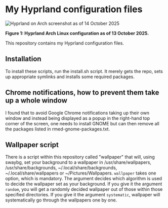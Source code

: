 # My Hyprland configuration files
![Hyprland on Arch screenshot as of 14 October 2025](https://fusion809.github.io/images/Hyprland/Hyprland_2025-10-14.png)

**Figure 1: Hyprland Arch Linux configuration as of 13 October 2025.**

This repository contains my Hyprland configuration files. 

## Installation
To install these scripts, run the install.sh script. It merely gets the repo, sets up appropriate symlinks and installs some required packages. 

## Chrome notifications, how to prevent them take up a whole window
I found that to avoid Google Chrome notifications taking up their own window and instead being displayed as a popup in the right-hand top corner of the screen, one needs to install GNOME but can then remove all the packages listed in rmed-gnome-packages.txt.

## Wallpaper script
There is a script within this repository called "wallpaper" that will, using swaybg, set your background to a wallpaper in /usr/share/wallpapers, /usr/share/backgrounds, ~/.local/share/backgrounds, ~/.local/share/wallpapers or ~/Pictures/Wallpapers. `wallpaper` takes one option, which is mandatory. The argument decides which algorithm is used to decide the wallpaper set as your background. If you give it the argument `random`, you will get a randomly decided wallpaper out of those within those specified directories. If you give it the argument `systematic`, wallpaper will systematically go through the wallpapers one by one.  
